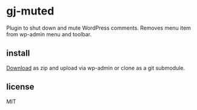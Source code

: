 # gj-muted
Plugin to shut down and mute WordPress comments. Removes menu item from wp-admin menu and toolbar.

## install

[Download](https://github.com/GunnJerkens/gj-muted/archive/master.zip) as zip and upload via wp-admin or clone as a git submodule.

## license

MIT
